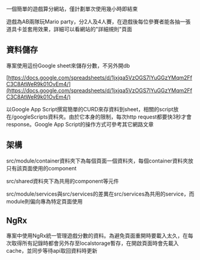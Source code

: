 一個簡單的遊戲算分網站，僅計劃單次使用幾小時即結束

遊戲為AB兩隊玩Mario party，分2人及4人賽，在遊戲後每位參賽者能各抽一張道具卡並套用效果，詳細可以看網站的"詳細規則"頁面

## 資料儲存

專案使用這份Google sheet來儲存分數，不另外開db

[https://docs.google.com/spreadsheets/d/1jxjqa5VzOGS7lYuGGzYMqm2FfC3C8AtWeR9k01OvEm4/](https://docs.google.com/spreadsheets/d/1jxjqa5VzOGS7lYuGGzYMqm2FfC3C8AtWeR9k01OvEm4/)

以Google App Script撰寫簡單的CURD來存資料到sheet，相關的script放在/googleScripts資料夾。由於它本身的限制，每次http request都要快3秒才會response。Google App Script的操作方式可參考其它網路文章

## 架構

src/module/container資料夾下為每個頁面一個資料夾，每個container資料夾放只有該頁面使用的component

src/shared資料夾下為共用的component等元件

src/module/services與src/services的差異在src/services為共用的service，而module則偏向專為特定頁面使用

## NgRx

專案中使用NgRx統一管理遊戲分數的資料。為避免頁面重開時要載入太久，在每次取得所有記錄時都會另外存至localstorage暫存，在開啟頁面時會先載入cache，並同步等待api取回資料時更新

